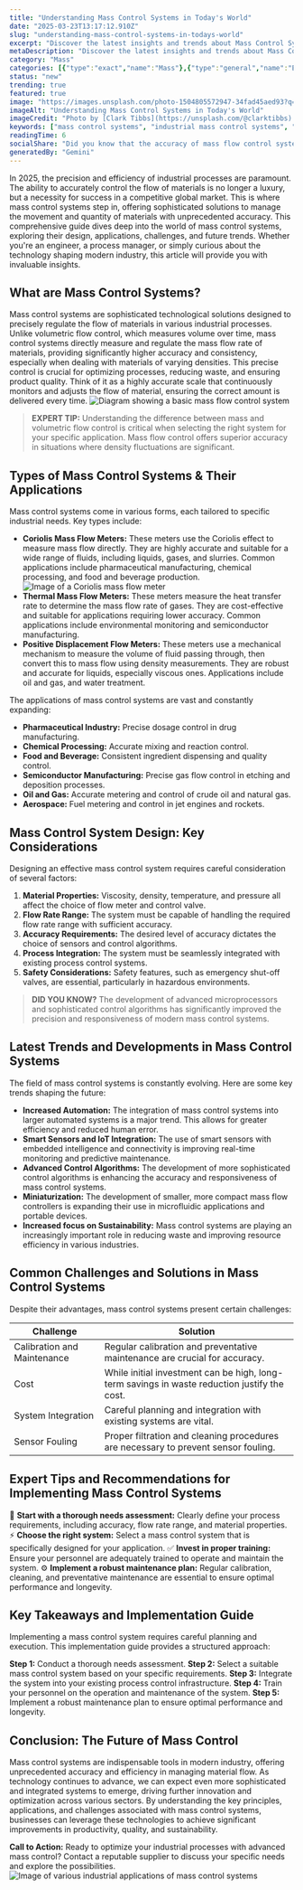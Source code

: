 ```yaml
---
title: "Understanding Mass Control Systems in Today's World"
date: "2025-03-23T13:17:12.910Z"
slug: "understanding-mass-control-systems-in-todays-world"
excerpt: "Discover the latest insights and trends about Mass Control Systems. This comprehensive guide covers everything you need to know about Mass Control Systems in 2025."
metaDescription: "Discover the latest insights and trends about Mass Control Systems. This comprehensive guide covers everything you need to know about Mass Control Systems ..."
category: "Mass"
categories: [{"type":"exact","name":"Mass"},{"type":"general","name":"Engineering"},{"type":"medium","name":"Control Systems"},{"type":"specific","name":"Robotics"},{"type":"niche","name":"Swarm Robotics"}]
status: "new"
trending: true
featured: true
image: "https://images.unsplash.com/photo-1504805572947-34fad45aed93?q=85&w=1200&fit=max&fm=webp&auto=compress"
imageAlt: "Understanding Mass Control Systems in Today's World"
imageCredit: "Photo by [Clark Tibbs](https://unsplash.com/@clarktibbs) on Unsplash"
keywords: ["mass control systems", "industrial mass control systems", "mass flow control system", "buy mass flow controller", "mass control system design", "mass flow rate control system", "process mass control system", "best mass control system", "mass control system applications", "automated mass control system"]
readingTime: 6
socialShare: "Did you know that the accuracy of mass flow control systems in 2025 allows for waste reduction exceeding 15% in many industries?  The future of efficient manufacturing relies on precise mass control."
generatedBy: "Gemini"
---
```




In 2025, the precision and efficiency of industrial processes are paramount.  The ability to accurately control the flow of materials is no longer a luxury, but a necessity for success in a competitive global market. This is where mass control systems step in, offering sophisticated solutions to manage the movement and quantity of materials with unprecedented accuracy. This comprehensive guide dives deep into the world of mass control systems, exploring their design, applications, challenges, and future trends.  Whether you're an engineer, a process manager, or simply curious about the technology shaping modern industry, this article will provide you with invaluable insights.

## What are Mass Control Systems?

Mass control systems are sophisticated technological solutions designed to precisely regulate the flow of materials in various industrial processes.  Unlike volumetric flow control, which measures volume over time, mass control systems directly measure and regulate the mass flow rate of materials, providing significantly higher accuracy and consistency, especially when dealing with materials of varying densities.  This precise control is crucial for optimizing processes, reducing waste, and ensuring product quality.  Think of it as a highly accurate scale that continuously monitors and adjusts the flow of material, ensuring the correct amount is delivered every time. ![Diagram showing a basic mass flow control system](https://images.unsplash.com/photo-1451187580459-43490279c0fa?q=85&w=1200&fit=max&fm=webp&auto=compress)

> **EXPERT TIP:**  Understanding the difference between mass and volumetric flow control is critical when selecting the right system for your specific application. Mass flow control offers superior accuracy in situations where density fluctuations are significant.

## Types of Mass Control Systems & Their Applications

Mass control systems come in various forms, each tailored to specific industrial needs.  Key types include:

* **Coriolis Mass Flow Meters:** These meters use the Coriolis effect to measure mass flow directly.  They are highly accurate and suitable for a wide range of fluids, including liquids, gases, and slurries.  Common applications include pharmaceutical manufacturing, chemical processing, and food and beverage production. ![Image of a Coriolis mass flow meter](https://images.unsplash.com/photo-1484417894907-623942c8ee29?q=85&w=1200&fit=max&fm=webp&auto=compress)
* **Thermal Mass Flow Meters:** These meters measure the heat transfer rate to determine the mass flow rate of gases. They are cost-effective and suitable for applications requiring lower accuracy. Common applications include environmental monitoring and semiconductor manufacturing.
* **Positive Displacement Flow Meters:** These meters use a mechanical mechanism to measure the volume of fluid passing through, then convert this to mass flow using density measurements.  They are robust and accurate for liquids, especially viscous ones. Applications include oil and gas, and water treatment.

The applications of mass control systems are vast and constantly expanding:

* **Pharmaceutical Industry:** Precise dosage control in drug manufacturing.
* **Chemical Processing:**  Accurate mixing and reaction control.
* **Food and Beverage:** Consistent ingredient dispensing and quality control.
* **Semiconductor Manufacturing:** Precise gas flow control in etching and deposition processes.
* **Oil and Gas:** Accurate metering and control of crude oil and natural gas.
* **Aerospace:** Fuel metering and control in jet engines and rockets.

## Mass Control System Design: Key Considerations

Designing an effective mass control system requires careful consideration of several factors:

1. **Material Properties:** Viscosity, density, temperature, and pressure all affect the choice of flow meter and control valve.
2. **Flow Rate Range:** The system must be capable of handling the required flow rate range with sufficient accuracy.
3. **Accuracy Requirements:** The desired level of accuracy dictates the choice of sensors and control algorithms.
4. **Process Integration:** The system must be seamlessly integrated with existing process control systems.
5. **Safety Considerations:**  Safety features, such as emergency shut-off valves, are essential, particularly in hazardous environments.

> **DID YOU KNOW?**  The development of advanced microprocessors and sophisticated control algorithms has significantly improved the precision and responsiveness of modern mass control systems.

## Latest Trends and Developments in Mass Control Systems

The field of mass control systems is constantly evolving.  Here are some key trends shaping the future:

* **Increased Automation:** The integration of mass control systems into larger automated systems is a major trend.  This allows for greater efficiency and reduced human error.
* **Smart Sensors and IoT Integration:** The use of smart sensors with embedded intelligence and connectivity is improving real-time monitoring and predictive maintenance.
* **Advanced Control Algorithms:**  The development of more sophisticated control algorithms is enhancing the accuracy and responsiveness of mass control systems.
* **Miniaturization:**  The development of smaller, more compact mass flow controllers is expanding their use in microfluidic applications and portable devices.
* **Increased focus on Sustainability:**  Mass control systems are playing an increasingly important role in reducing waste and improving resource efficiency in various industries.

## Common Challenges and Solutions in Mass Control Systems

Despite their advantages, mass control systems present certain challenges:

| Challenge                     | Solution                                                              |
|-----------------------------|-------------------------------------------------------------------------|
| Calibration and Maintenance | Regular calibration and preventative maintenance are crucial for accuracy. |
| Cost                           | While initial investment can be high, long-term savings in waste reduction justify the cost.|
| System Integration           | Careful planning and integration with existing systems are vital.         |
| Sensor Fouling                | Proper filtration and cleaning procedures are necessary to prevent sensor fouling. |

## Expert Tips and Recommendations for Implementing Mass Control Systems

🔑 **Start with a thorough needs assessment:** Clearly define your process requirements, including accuracy, flow rate range, and material properties.
⚡ **Choose the right system:** Select a mass control system that is specifically designed for your application.
✅ **Invest in proper training:** Ensure your personnel are adequately trained to operate and maintain the system.
⚙️ **Implement a robust maintenance plan:** Regular calibration, cleaning, and preventative maintenance are essential to ensure optimal performance and longevity.

## Key Takeaways and Implementation Guide

Implementing a mass control system requires careful planning and execution. This implementation guide provides a structured approach:

**Step 1:** Conduct a thorough needs assessment.
**Step 2:** Select a suitable mass control system based on your specific requirements.
**Step 3:** Integrate the system into your existing process control infrastructure.
**Step 4:** Train your personnel on the operation and maintenance of the system.
**Step 5:** Implement a robust maintenance plan to ensure optimal performance and longevity.

## Conclusion: The Future of Mass Control

Mass control systems are indispensable tools in modern industry, offering unprecedented accuracy and efficiency in managing material flow.  As technology continues to advance, we can expect even more sophisticated and integrated systems to emerge, driving further innovation and optimization across various sectors.  By understanding the key principles, applications, and challenges associated with mass control systems, businesses can leverage these technologies to achieve significant improvements in productivity, quality, and sustainability.

**Call to Action:**  Ready to optimize your industrial processes with advanced mass control?  Contact a reputable supplier to discuss your specific needs and explore the possibilities.  ![Image of various industrial applications of mass control systems](https://images.unsplash.com/photo-1517976487492-5750f3195933?q=85&w=1200&fit=max&fm=webp&auto=compress)

